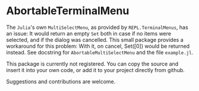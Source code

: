 # AbortableTerminalMenu

The `Julia`'s own `MultiSelectMenu`, as provided by `REPL.TerminalMenus`, has an issue: It would return an empty `Set` both in case if no items were selected, and if the dialog was cancelled. This small package provides a workaround for this problem: With it, on cancel, Set([0]) would be returned instead. See docstring for `AbortableMultiSelectMenu` and the file `example.jl`.

This package is currently not registered. You can copy the source and insert it into your own code, or add it to your project directly from github. 

Suggestions and contributions are welcome.
